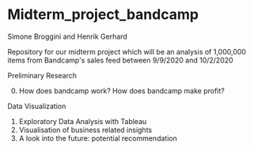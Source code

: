 # Midterm_project_bandcamp

Simone Broggini and Henrik Gerhard

Repository for our midterm project which will be an analysis of 1,000,000 items from Bandcamp's sales feed between 9/9/2020 and 10/2/2020

Preliminary Research

0. How does bandcamp work? How does bandcamp make profit?


Data Visualization 

1. Exploratory Data Analysis with Tableau
2. Visualisation of business related insights
3. A look into the future: potential recommendation

